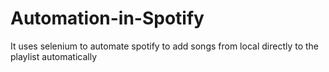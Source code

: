 # Automation-in-Spotify
It uses selenium to automate spotify to add songs from local directly to the playlist automatically
